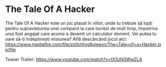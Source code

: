 # The Tale Of A Hacker

The Tale Of A Hacker este un joc plasat în viitor, unde tu trebuie să lupți pentru supraviețuirea unei companii la care lucrezi de mult timp, împotriva unui fost angajat care acuma a devenit un calculator dement. Vei putea tu oare să-ți îndeplinești misiunea? Află descărcând jocul aici: https://www.mediafire.com/file/zs0chtvg9uieevn/The+Tale+of+a+Hacker.zip/file

Teaser Trailer: https://www.youtube.com/watch?v=tX3zN3WwZLA
